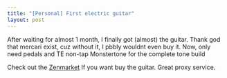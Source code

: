 ```yaml
---
title: "[Personal] First electric guitar"
layout: post
---
```


After waiting for almost 1 month, I finally got (almost) the guitar. Thank god that mercari exist, cuz without it, I pbbly wouldnt even buy it. Now, only need pedals and TE non-tap Monstertone for the complete tone build

Check out the [Zenmarket][zenmarket] If you want buy the guitar. Great proxy service.

[zenmarket]: https://zenmarket.jp
[jekyll-gh]:   https://github.com/jekyll/jekyll
[jekyll-talk]: https://talk.jekyllrb.com/
